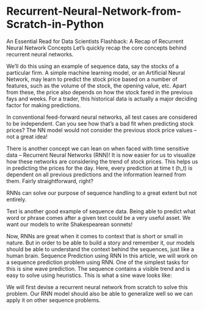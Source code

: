 # Recurrent-Neural-Network-from-Scratch-in-Python
An Essential Read for Data Scientists
Flashback: A Recap of Recurrent Neural Network Concepts
Let’s quickly recap the core concepts behind recurrent neural networks.

We’ll do this using an example of sequence data, say the stocks of a particular firm. A simple machine learning model, or an Artificial Neural Network, may learn to predict the stock price based on a number of features, such as the volume of the stock, the opening value, etc. Apart from these, the price also depends on how the stock fared in the previous fays and weeks. For a trader, this historical data is actually a major deciding factor for making predictions.

In conventional feed-forward neural networks, all test cases are considered to be independent. Can you see how that’s a bad fit when predicting stock prices? The NN model would not consider the previous stock price values – not a great idea!

There is another concept we can lean on when faced with time sensitive data – Recurrent Neural Networks (RNN)!
It is now easier for us to visualize how these networks are considering the trend of stock prices. This helps us in predicting the prices for the day. Here, every prediction at time t (h_t) is dependent on all previous predictions and the information learned from them. Fairly straightforward, right?

RNNs can solve our purpose of sequence handling to a great extent but not entirely.

Text is another good example of sequence data. Being able to predict what word or phrase comes after a given text could be a very useful asset. We want our models to write Shakespearean sonnets!

Now, RNNs are great when it comes to context that is short or small in nature. But in order to be able to build a story and remember it, our models should be able to understand the context behind the sequences, just like a human brain.
Sequence Prediction using RNN
In this article, we will work on a sequence prediction problem using RNN. One of the simplest tasks for this is sine wave prediction. The sequence contains a visible trend and is easy to solve using heuristics. This is what a sine wave looks like:



We will first devise a recurrent neural network from scratch to solve this problem. Our RNN model should also be able to generalize well so we can apply it on other sequence problems.
